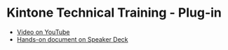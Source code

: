# Kintone Technical Training - Plug-in
- [Video on YouTube](https://youtu.be/ux2SpC3tfKo)
- [Hands-on document on Speaker Deck](https://speakerdeck.com/cybozugta/kintone-technical-training-custom-view)
